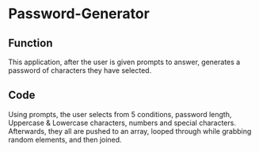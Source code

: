 # Password-Generator
## Function
This application, after the user is given prompts to answer, generates a password of characters they have selected.
## Code
Using prompts, the user selects from 5 conditions, password length, Uppercase & Lowercase characters, numbers and special characters. Afterwards, they all are pushed to an array, looped through while grabbing random elements, and then joined.
